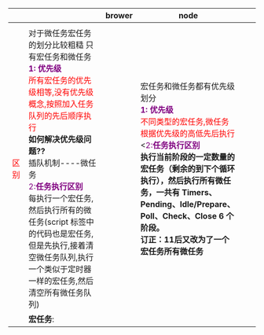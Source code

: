 |                                            |                                                              | brower | node                                                         |      |      |
| :----------------------------------------- | :----------------------------------------------------------- | ------ | ------------------------------------------------------------ | ---- | ---- |
|                                            |                                                              |        |                                                              |      |      |
| <font color="red">区别</font>              | 对于微任务宏任务的划分比较粗糙 只有宏任务和微任务<br /> **<font color="purple">1: 优先级</font>**<br /><font color="red">所有宏任务的优先级相等,没有优先级概念,按照加入任务队列的先后顺序执行</font><br />**如何解决优先级问题??** <br />插队机制----微任务<br /><font color="purple">2:**任务执行区别**</font><br />每执行一个宏任务,然后执行所有的微任务(script 标签中的代码也是宏任务,但是先执行,接着清空微任务队列,执行一个类似于定时器一样的宏任务,然后清空所有微任务队列) |        | 宏任务和微任务都有优先级划分<br />**<font color="purple">1: 优先级</font>**<br /><font color="red">不同类型的宏任务,微任务根据优先级的高低先后执行</font><br /><<font color="purple">2:**任务执行区别**</font><br />**执行当前阶段的一定数量的宏任务（剩余的到下个循环执行），然后执行所有微任务，一共有 Timers、Pending、Idle/Prepare、Poll、Check、Close 6 个阶段。<br />订正：11后又改为了一个宏任务所有微任务** |      |      |
|                                            | **宏任务**: <br /><script>脚本同步代码, <br />setTimeOut,<br />setInterval.<br />ajax.fetch<br /><br />requestAnimationFrame<br /> **微任务**: <br />promise.then<br />mutation.observer<br />Object.observe |        | **宏任务** <br />Timers Callback <br />Pending Callback  网络处理,IO 等异常时候的回调<br />Poll Callback：处理 IO 的 data，网络的 connection <br />Check Callback：执行 setImmediate 的回调，特点是刚执行完 **IO** **之后就能回调这个** <br />Close Callback：关闭资源的回调，晚点执行影响也不到，优先级最低<br />**微任务** <br />process.nextTick  <font color="red">优先级高于其他微任务</font> <br />其他微任务 |      |      |
| <font color="red">设计理念</font>          | **设计 Loop 机制和 Task 队列是为了支持异步，解决逻辑执行阻塞主线程的问题**，<br />**设计 MicroTask 队列的插队机制是为了解决高优任务尽早执行的问题。** |        | 服务端处理比较复杂,高性能的服务器的要求精准的优先级控制      |      |      |
| <font color="red">新观点</font>            | 浏览器上的异步任务是在后台线程执行,然后通过任务队列通知主线程,是一种事件机制,所以这个循环叫做 Event Loop |        |                                                              |      |      |
| <font color="red">node 需要注意的点</font> |                                                              |        | **如果执行到poll，poll 队列为空并且 timers、check 队列也为空，就一直阻塞在这里等待 IO，直到 timers、check 队列有回调再继续 loop 。** |      |      |
|                                            |                                                              |        |                                                              |      |      |
|                                            |                                                              |        |                                                              |      |      |
|                                            |                                                              |        |                                                              |      |      |



## Event loop 示意图

###  node

![node_event](/Users/wangtian/Desktop/interviews/事件/node_event.png)

### brower

![brower_loop](/Users/wangtian/Desktop/interviews/事件/brower_loop.png)